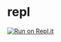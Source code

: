 # repl
[![Run on Repl.it](https://repl.it/badge/github/Ethan-Hopkins/repl)](https://repl.it/github/Ethan-Hopkins/repl)
